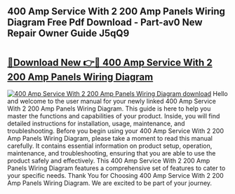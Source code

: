## 400 Amp Service With 2 200 Amp Panels Wiring Diagram Free Pdf Download - Part-av0 New Repair Owner Guide J5qQ9

# <h2><a href="http://dfncbcl.blite.top/?on=400+Amp+Service+With+2+200+Amp+Panels+Wiring+Diagram">🔗Download New 👉🔴 400 Amp Service With 2 200 Amp Panels Wiring Diagram</a></h2>

[![400 Amp Service With 2 200 Amp Panels Wiring Diagram download](https://i.imgur.com/lujVjoI.png)](http://dfncbcl.blite.top/?on=400+Amp+Service+With+2+200+Amp+Panels+Wiring+Diagram)
Hello and welcome to the user manual for your newly linked 400 Amp Service With 2 200 Amp Panels Wiring Diagram. This guide is here to help you master the functions and capabilities of your product. Inside, you will find detailed instructions for installation, usage, maintenance, and troubleshooting. Before you begin using your 400 Amp Service With 2 200 Amp Panels Wiring Diagram, please take a moment to read this manual carefully. It contains essential information on product setup, operation, maintenance, and troubleshooting, ensuring that you are able to use the product safely and effectively. This 400 Amp Service With 2 200 Amp Panels Wiring Diagram features a comprehensive set of features to cater to your specific needs. Thank You for Choosing 400 Amp Service With 2 200 Amp Panels Wiring Diagram. We are excited to be part of your journey.
